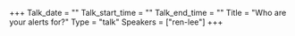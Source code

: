 +++
Talk_date = ""
Talk_start_time = ""
Talk_end_time = ""
Title = "Who are your alerts for?"
Type = "talk"
Speakers = ["ren-lee"]
+++



